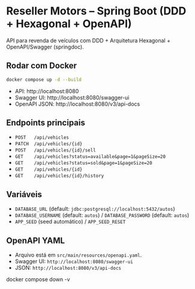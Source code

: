 # Reseller Motors – Spring Boot (DDD + Hexagonal + OpenAPI)

API para revenda de veículos com DDD + Arquitetura Hexagonal + OpenAPI/Swagger (springdoc).

## Rodar com Docker
```bash
docker compose up -d --build
```
- API: http://localhost:8080
- Swagger UI: http://localhost:8080/swagger-ui
- OpenAPI JSON: http://localhost:8080/v3/api-docs

## Endpoints principais
- `POST   /api/vehicles`
- `PATCH  /api/vehicles/{id}`
- `POST   /api/vehicles/{id}/sell`
- `GET    /api/vehicles?status=available&page=1&pageSize=20`
- `GET    /api/vehicles?status=sold&page=1&pageSize=20`
- `GET    /api/vehicles/{id}`
- `GET    /api/vehicles/{id}/history`

## Variáveis
- `DATABASE_URL` (default: `jdbc:postgresql://localhost:5432/autos`)
- `DATABASE_USERNAME` (default: `autos`) / `DATABASE_PASSWORD` (default: `autos`)
- `APP_SEED` (seed automático) / `APP_SEED_RESET`


## OpenAPI YAML
- Arquivo está em `src/main/resources/openapi.yaml`.
- Swagger UI: `http://localhost:8080/swagger-ui`
- JSON: `http://localhost:8080/v3/api-docs`


docker compose down -v  